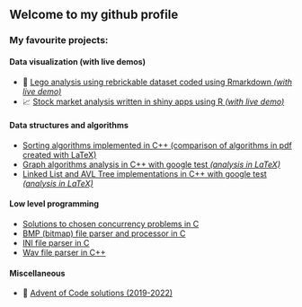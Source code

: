 ## Welcome to my github profile
### My favourite projects:
#### Data visualization (with live demos)
- 🧱 [Lego analysis using rebrickable dataset coded using Rmarkdown *(with live demo)*](https://github.com/BbqGamer/lego_analysis)
- 📈 [Stock market analysis written in shiny apps using R *(with live demo)*](https://github.com/BbqGamer/stock-market-visualization)
#### Data structures and algorithms
- [Sorting algorithms implemented in C++ (comparison of algorithms in pdf created with LaTeX)](https://github.com/BbqGamer/SortingAlgorithms)
- [Graph algorithms analysis in C++ with google test *(analysis in LaTeX)*](https://github.com/BbqGamer/GraphAlgorithms)
- [Linked List and AVL Tree implementations in C++ with google test *(analysis in LaTeX)*](https://github.com/BbqGamer/DynamicDataStructures)
#### Low level programming
- [Solutions to chosen concurrency problems in C](https://github.com/BbqGamer/ConcurrencyProblems)
- [BMP (bitmap) file parser and processor in C](https://github.com/BbqGamer/BMP-parser)
- [INI file parser in C](https://github.com/BbqGamer/ini-parser)
- [Wav file parser in C++](https://github.com/BbqGamer/sound_waves)
#### Miscellaneous
- 🎄 [Advent of Code solutions (2019-2022)](https://github.com/BbqGamer/advent_of_code)
